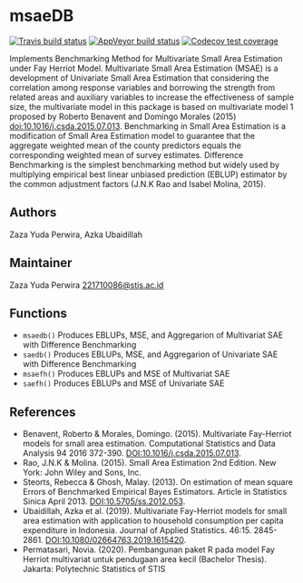 
<!-- README.md is generated from README.Rmd. Please edit that file -->

# msaeDB

<!-- badges: start -->

[![Travis build
status](https://travis-ci.com/zazaperwira/msaeDB.svg?branch=master)](https://travis-ci.com/zazaperwira/msaeDB)
[![AppVeyor build
status](https://ci.appveyor.com/api/projects/status/github/zazaperwira/msaeDB?branch=master&svg=true)](https://ci.appveyor.com/project/zazaperwira/msaeDB)
[![Codecov test
coverage](https://codecov.io/gh/zazaperwira/msaeDB/branch/master/graph/badge.svg)](https://codecov.io/gh/zazaperwira/msaeDB?branch=master)
<!-- badges: end -->

Implements Benchmarking Method for Multivariate Small Area Estimation
under Fay Herriot Model. Multivariate Small Area Estimation (MSAE) is a
development of Univariate Small Area Estimation that considering the
correlation among response variables and borrowing the strength from
related areas and auxiliary variables to increase the effectiveness of
sample size, the multivariate model in this package is based on
multivariate model 1 proposed by Roberto Benavent and Domingo Morales
(2015) <doi:10.1016/j.csda.2015.07.013>. Benchmarking in Small Area
Estimation is a modification of Small Area Estimation model to guarantee
that the aggregate weighted mean of the county predictors equals the
corresponding weighted mean of survey estimates. Difference Benchmarking
is the simplest benchmarking method but widely used by multiplying
empirical best linear unbiased prediction (EBLUP) estimator by the
common adjustment factors (J.N.K Rao and Isabel Molina, 2015).

## Authors

Zaza Yuda Perwira, Azka Ubaidillah

## Maintainer

Zaza Yuda Perwira <221710086@stis.ac.id>

## Functions

  - `msaedb()` Produces EBLUPs, MSE, and Aggregarion of Multivariat SAE
    with Difference Benchmarking
  - `saedb()` Produces EBLUPs, MSE, and Aggregarion of Univariate SAE
    with Difference Benchmarking
  - `msaefh()` Produces EBLUPs and MSE of Multivariat SAE
  - `saefh()` Produces EBLUPs and MSE of Univariate SAE

## References

  - Benavent, Roberto & Morales, Domingo. (2015). Multivariate
    Fay-Herriot models for small area estimation. Computational
    Statistics and Data Analysis 94 2016 372-390.
    <DOI:10.1016/j.csda.2015.07.013>.
  - Rao, J.N.K & Molina. (2015). Small Area Estimation 2nd Edition. New
    York: John Wiley and Sons, Inc.
  - Steorts, Rebecca & Ghosh, Malay. (2013). On estimation of mean
    square Errors of Benchmarked Empirical Bayes Estimators. Article in
    Statistics Sinica April 2013. <DOI:10.5705/ss.2012.053>.
  - Ubaidillah, Azka et al. (2019). Multivariate Fay-Herriot models for
    small area estimation with application to household consumption per
    capita expenditure in Indonesia. Journal of Applied Statistics.
    46:15. 2845-2861. <DOI:10.1080/02664763.2019.1615420>.
  - Permatasari, Novia. (2020). Pembangunan paket R pada model Fay
    Herriot multivariat untuk pendugaan area kecil (Bachelor Thesis).
    Jakarta: Polytechnic Statistics of STIS
